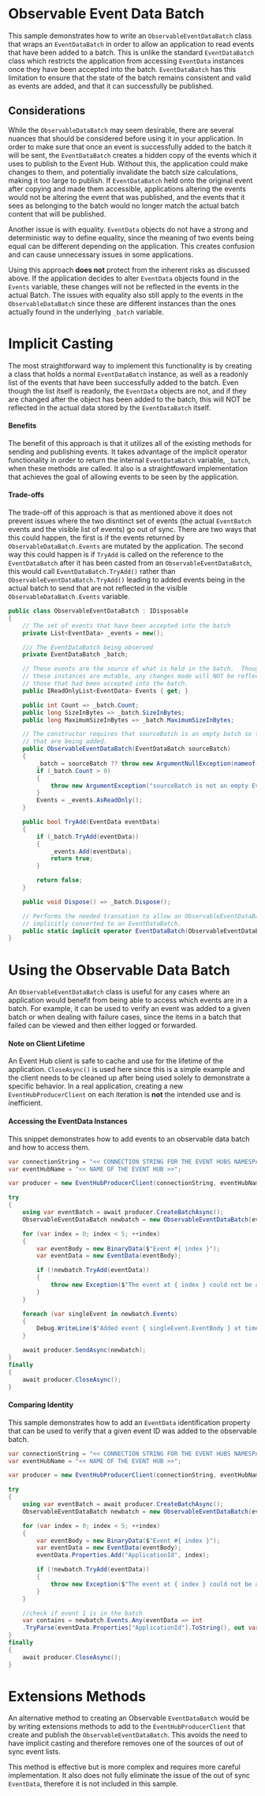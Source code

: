 # Observable Event Data Batch

This sample demonstrates how to write an `ObservableEventDataBatch` class that wraps an `EventDataBatch` in order to allow an application to read events that have been added to a batch. This is unlike the standard `EventDataBatch` class which restricts the application from accessing `EventData` instances once they have been accepted into the batch. `EventDataBatch` has this limitation to ensure that the state of the batch remains consistent and valid as events are added, and that it can successfully be published.

## Considerations

While the `ObservableDataBatch` may seem desirable, there are several nuances that should be considered before using it in your application.   In order to make sure that once an event is successfully added to the batch it will be sent, the `EventDataBatch` creates a hidden copy of the events which it uses to publish to the Event Hub. Without this, the application could make changes to them, and potentially invalidate the batch size calculations,  making it too large to publish.   If `EventDataBatch` held onto the original event after copying and made them accessible, applications altering the events would not be altering the event that was published, and the events that it sees as belonging to the batch would no longer match the actual batch content that will be published. 


Another issue is with equality. `EventData` objects do not have a strong and deterministic way to define equality, since the meaning of two events being equal can be different depending on the application. This creates confusion and can cause unnecessary issues in some applications.

Using this approach **does not** protect from the inherent risks as discussed above. If the application decides to alter `EventData` objects found in the `Events` variable, these changes will not be reflected in the events in the actual Batch. The issues with equality also still apply to the events in the `ObservableDataBatch` since these are different instances than the ones actually found in the underlying `_batch` variable. 

#  Implicit Casting

The most straightforward way to implement this functionality is by creating a class that holds a normal `EventDataBatch` instance, as well as a readonly list of the events that have been successfully added to the batch. Even though the list itself is readonly, the `EventData` objects are not, and if they are changed after the object has been added to the batch, this will NOT be reflected in the actual data stored by the `EventDataBatch` itself. 

#### Benefits

The benefit of this approach is that it utilizes all of the existing methods for sending and publishing events. It takes advantage of the implicit operator functionality in order to return the internal `EventDataBatch` variable, `_batch`, when these methods are called. It also is a straightfoward implementation that achieves the goal of allowing events to be seen by the application.

#### Trade-offs

The trade-off of this approach is that as mentioned above it does not prevent issues where the two disntinct set of events (the actual `EventBatch` events and the visible list of events) go out of sync. There are two ways that this could happen, the first is if the events returned by `ObservableDataBatch.Events` are mutated by the application. The second way this could happen is if `TryAdd` is called on the reference to the `EventDataBatch` after it has been casted from an `ObservableEventDataBatch`, this would call `EventDataBatch.TryAdd()` rather than `ObservableEventDataBatch.TryAdd()` leading to added events being in the actual batch to send that are not reflected in the visible `ObservableDataBatch.Events` variable.

```C# Snippet:Sample09_ObservableEventBatch
public class ObservableEventDataBatch : IDisposable
{
    // The set of events that have been accepted into the batch
    private List<EventData> _events = new();

    /// The EventDataBatch being observed
    private EventDataBatch _batch;

    // These events are the source of what is held in the batch.  Though
    // these instances are mutable, any changes made will NOT be reflected to
    // those that had been accepted into the batch.
    public IReadOnlyList<EventData> Events { get; }

    public int Count => _batch.Count;
    public long SizeInBytes => _batch.SizeInBytes;
    public long MaximumSizeInBytes => _batch.MaximumSizeInBytes;

    // The constructor requires that sourceBatch is an empty batch so that it can track the events
    // that are being added.
    public ObservableEventDataBatch(EventDataBatch sourceBatch)
    {
        _batch = sourceBatch ?? throw new ArgumentNullException(nameof(sourceBatch));
        if (_batch.Count > 0)
        {
            throw new ArgumentException("sourceBatch is not an empty EventBatch");
        }
        Events = _events.AsReadOnly();
    }

    public bool TryAdd(EventData eventData)
    {
        if (_batch.TryAdd(eventData))
        {
            _events.Add(eventData);
            return true;
        }

        return false;
    }

    public void Dispose() => _batch.Dispose();

    // Performs the needed transation to allow an ObservableEventDataBatch to be
    // implicitly converted to an EventDataBatch.
    public static implicit operator EventDataBatch(ObservableEventDataBatch observable) => observable._batch;
}
```

# Using the Observable Data Batch
An `ObservableEventDataBatch` class is useful for any cases where an application would benefit from being able to access which events are in a batch. For example, it can be used to verify an event was added to a given batch or when dealing with failure cases, since the items in a batch that failed can be viewed and then either logged or forwarded. 

#### Note on Client Lifetime
An Event Hub client is safe to cache and use for the lifetime of the application. `CloseAsync()` is used here since this is a simple example and the client needs to be cleaned up after being used solely to demonstrate a specific behavior. In a real application, creating a new `EventHubProducerClient` on each iteration is **not** the intended use and is inefficient.  

#### Accessing the EventData Instances
This snippet demonstrates how to add events to an observable data batch and how to access them.
```C# Snippet:Sample09_AccessingEventData
var connectionString = "<< CONNECTION STRING FOR THE EVENT HUBS NAMESPACE >>";
var eventHubName = "<< NAME OF THE EVENT HUB >>";

var producer = new EventHubProducerClient(connectionString, eventHubName);

try
{
    using var eventBatch = await producer.CreateBatchAsync();
    ObservableEventDataBatch newbatch = new ObservableEventDataBatch(eventBatch);

    for (var index = 0; index < 5; ++index)
    {
        var eventBody = new BinaryData($"Event #{ index }");
        var eventData = new EventData(eventBody);

        if (!newbatch.TryAdd(eventData))
        {
            throw new Exception($"The event at { index } could not be added.");
        }
    }

    foreach (var singleEvent in newbatch.Events)
    {
        Debug.WriteLine($"Added event { singleEvent.EventBody } at time { singleEvent.EnqueuedTime }");
    }

    await producer.SendAsync(newbatch);
}
finally
{
    await producer.CloseAsync();
}
```

#### Comparing Identity

This sample demonstrates how to add an `EventData` identification property that can be used to verify that a given event ID was added to the observable batch. 
```C# Snippet:Sample09_CheckingBatch
var connectionString = "<< CONNECTION STRING FOR THE EVENT HUBS NAMESPACE >>";
var eventHubName = "<< NAME OF THE EVENT HUB >>";

var producer = new EventHubProducerClient(connectionString, eventHubName);

try
{
    using var eventBatch = await producer.CreateBatchAsync();
    ObservableEventDataBatch newbatch = new ObservableEventDataBatch(eventBatch);

    for (var index = 0; index < 5; ++index)
    {
        var eventBody = new BinaryData($"Event #{ index }");
        var eventData = new EventData(eventBody);
        eventData.Properties.Add("ApplicationId", index);

        if (!newbatch.TryAdd(eventData))
        {
            throw new Exception($"The event at { index } could not be added.");
        }
    }

    //check if event 1 is in the batch
    var contains = newbatch.Events.Any(eventData => int
    .TryParse(eventData.Properties["ApplicationId"].ToString(), out var id) && id == 1);
}
finally
{
    await producer.CloseAsync();
}
```

# Extensions Methods 

An alternative method to creating an Observable `EventDataBatch` would be by writing extensions methods to add to the `EventHubProducerClient` that create and publish the `ObservableEventDataBatch`. This avoids the need to have implicit casting and therefore removes one of the sources of out of sync event lists.

This method is effective but is more complex and requires more careful implementation. It also does not fully eliminate the issue of the out of sync `EventData`, therefore it is not included in this sample. 
